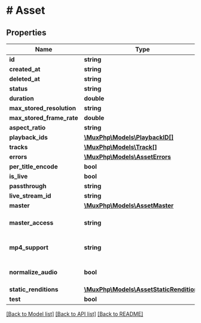 # # Asset

## Properties

Name | Type | Description | Notes
------------ | ------------- | ------------- | -------------
**id** | **string** |  | [optional] 
**created_at** | **string** |  | [optional] 
**deleted_at** | **string** |  | [optional] 
**status** | **string** |  | [optional] 
**duration** | **double** |  | [optional] 
**max_stored_resolution** | **string** |  | [optional] 
**max_stored_frame_rate** | **double** |  | [optional] 
**aspect_ratio** | **string** |  | [optional] 
**playback_ids** | [**\MuxPhp\Models\PlaybackID[]**](PlaybackID.md) |  | [optional] 
**tracks** | [**\MuxPhp\Models\Track[]**](Track.md) |  | [optional] 
**errors** | [**\MuxPhp\Models\AssetErrors**](AssetErrors.md) |  | [optional] 
**per_title_encode** | **bool** |  | [optional] 
**is_live** | **bool** |  | [optional] 
**passthrough** | **string** |  | [optional] 
**live_stream_id** | **string** |  | [optional] 
**master** | [**\MuxPhp\Models\AssetMaster**](AssetMaster.md) |  | [optional] 
**master_access** | **string** |  | [optional] [default to 'none']
**mp4_support** | **string** |  | [optional] [default to 'none']
**normalize_audio** | **bool** |  | [optional] [default to false]
**static_renditions** | [**\MuxPhp\Models\AssetStaticRenditions**](AssetStaticRenditions.md) |  | [optional] 
**test** | **bool** |  | [optional] 

[[Back to Model list]](../../README.md#documentation-for-models) [[Back to API list]](../../README.md#documentation-for-api-endpoints) [[Back to README]](../../README.md)


